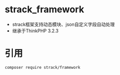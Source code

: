 # strack_framework
- strack框架支持动态模块、json自定义字段自动处理
- 继承于ThinkPHP 3.2.3

# 引用

```
composer require strack/framework
```
